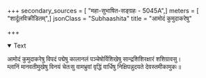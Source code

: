 +++
secondary_sources = [ "महा-सुभाषित-सङ्ग्रहः - 5045A",]
meters = [ "शार्दूलविक्रीडितम्",]
jsonClass = "Subhaashita"
title = "आमोदं कुमुदाकरेषु"

+++

<details open><summary>Text</summary>

आमोदं कुमुदाकरेषु विपदं पद्मेषु कालानलं पञ्चेषोर्विशिखेषु सान्द्रशिशिरक्षारं शशिग्रावसु।  
म्लानिं मानवतीमुखेषु विनयं चेतःसु वामभ्रुवां वृद्धिं वार्धिषु निक्षिपन्नुदयते देवस्तमीकामुकः॥
</details>
